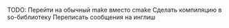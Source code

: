 TODO:
Перейти на обычный make вместо cmake
Сделать компиляцию в so-библиотеку
Переписать сообщения на инглиш
